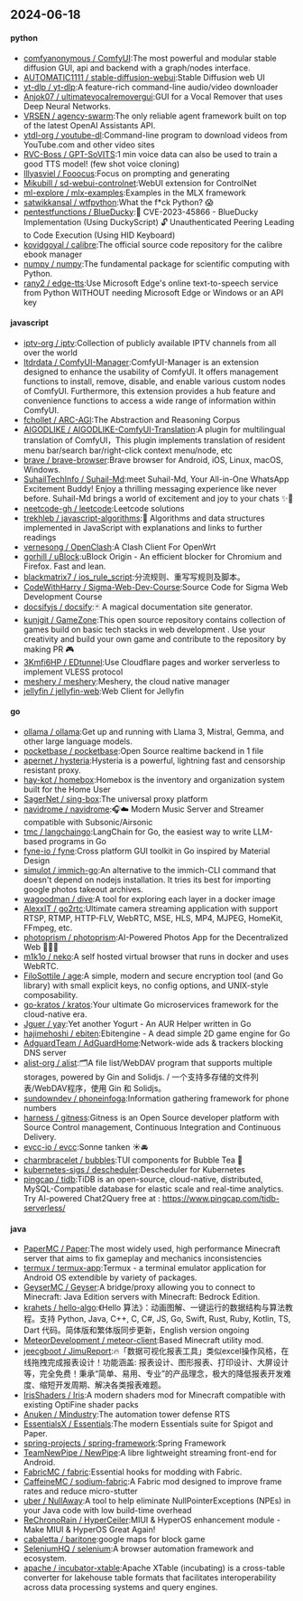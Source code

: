## 2024-06-18

#### python
* [comfyanonymous / ComfyUI](https://github.com/comfyanonymous/ComfyUI):The most powerful and modular stable diffusion GUI, api and backend with a graph/nodes interface.
* [AUTOMATIC1111 / stable-diffusion-webui](https://github.com/AUTOMATIC1111/stable-diffusion-webui):Stable Diffusion web UI
* [yt-dlp / yt-dlp](https://github.com/yt-dlp/yt-dlp):A feature-rich command-line audio/video downloader
* [Anjok07 / ultimatevocalremovergui](https://github.com/Anjok07/ultimatevocalremovergui):GUI for a Vocal Remover that uses Deep Neural Networks.
* [VRSEN / agency-swarm](https://github.com/VRSEN/agency-swarm):The only reliable agent framework built on top of the latest OpenAI Assistants API.
* [ytdl-org / youtube-dl](https://github.com/ytdl-org/youtube-dl):Command-line program to download videos from YouTube.com and other video sites
* [RVC-Boss / GPT-SoVITS](https://github.com/RVC-Boss/GPT-SoVITS):1 min voice data can also be used to train a good TTS model! (few shot voice cloning)
* [lllyasviel / Fooocus](https://github.com/lllyasviel/Fooocus):Focus on prompting and generating
* [Mikubill / sd-webui-controlnet](https://github.com/Mikubill/sd-webui-controlnet):WebUI extension for ControlNet
* [ml-explore / mlx-examples](https://github.com/ml-explore/mlx-examples):Examples in the MLX framework
* [satwikkansal / wtfpython](https://github.com/satwikkansal/wtfpython):What the f*ck Python? 😱
* [pentestfunctions / BlueDucky](https://github.com/pentestfunctions/BlueDucky):🚨 CVE-2023-45866 - BlueDucky Implementation (Using DuckyScript) 🔓 Unauthenticated Peering Leading to Code Execution (Using HID Keyboard)
* [kovidgoyal / calibre](https://github.com/kovidgoyal/calibre):The official source code repository for the calibre ebook manager
* [numpy / numpy](https://github.com/numpy/numpy):The fundamental package for scientific computing with Python.
* [rany2 / edge-tts](https://github.com/rany2/edge-tts):Use Microsoft Edge's online text-to-speech service from Python WITHOUT needing Microsoft Edge or Windows or an API key

#### javascript
* [iptv-org / iptv](https://github.com/iptv-org/iptv):Collection of publicly available IPTV channels from all over the world
* [ltdrdata / ComfyUI-Manager](https://github.com/ltdrdata/ComfyUI-Manager):ComfyUI-Manager is an extension designed to enhance the usability of ComfyUI. It offers management functions to install, remove, disable, and enable various custom nodes of ComfyUI. Furthermore, this extension provides a hub feature and convenience functions to access a wide range of information within ComfyUI.
* [fchollet / ARC-AGI](https://github.com/fchollet/ARC-AGI):The Abstraction and Reasoning Corpus
* [AIGODLIKE / AIGODLIKE-ComfyUI-Translation](https://github.com/AIGODLIKE/AIGODLIKE-ComfyUI-Translation):A plugin for multilingual translation of ComfyUI，This plugin implements translation of resident menu bar/search bar/right-click context menu/node, etc
* [brave / brave-browser](https://github.com/brave/brave-browser):Brave browser for Android, iOS, Linux, macOS, Windows.
* [SuhailTechInfo / Suhail-Md](https://github.com/SuhailTechInfo/Suhail-Md):meet Suhail-Md, Your All-in-One WhatsApp Excitement Buddy! Enjoy a thrilling messaging experience like never before. Suhail-Md brings a world of excitement and joy to your chats ✨🤖
* [neetcode-gh / leetcode](https://github.com/neetcode-gh/leetcode):Leetcode solutions
* [trekhleb / javascript-algorithms](https://github.com/trekhleb/javascript-algorithms):📝 Algorithms and data structures implemented in JavaScript with explanations and links to further readings
* [vernesong / OpenClash](https://github.com/vernesong/OpenClash):A Clash Client For OpenWrt
* [gorhill / uBlock](https://github.com/gorhill/uBlock):uBlock Origin - An efficient blocker for Chromium and Firefox. Fast and lean.
* [blackmatrix7 / ios_rule_script](https://github.com/blackmatrix7/ios_rule_script):分流规则、重写写规则及脚本。
* [CodeWithHarry / Sigma-Web-Dev-Course](https://github.com/CodeWithHarry/Sigma-Web-Dev-Course):Source Code for Sigma Web Development Course
* [docsifyjs / docsify](https://github.com/docsifyjs/docsify):🃏 A magical documentation site generator.
* [kunjgit / GameZone](https://github.com/kunjgit/GameZone):This open source repository contains collection of games build on basic tech stacks in web development . Use your creativity and build your own game and contribute to the repository by making PR 🎮
* [3Kmfi6HP / EDtunnel](https://github.com/3Kmfi6HP/EDtunnel):Use Cloudflare pages and worker serverless to implement VLESS protocol
* [meshery / meshery](https://github.com/meshery/meshery):Meshery, the cloud native manager
* [jellyfin / jellyfin-web](https://github.com/jellyfin/jellyfin-web):Web Client for Jellyfin

#### go
* [ollama / ollama](https://github.com/ollama/ollama):Get up and running with Llama 3, Mistral, Gemma, and other large language models.
* [pocketbase / pocketbase](https://github.com/pocketbase/pocketbase):Open Source realtime backend in 1 file
* [apernet / hysteria](https://github.com/apernet/hysteria):Hysteria is a powerful, lightning fast and censorship resistant proxy.
* [hay-kot / homebox](https://github.com/hay-kot/homebox):Homebox is the inventory and organization system built for the Home User
* [SagerNet / sing-box](https://github.com/SagerNet/sing-box):The universal proxy platform
* [navidrome / navidrome](https://github.com/navidrome/navidrome):🎧☁️ Modern Music Server and Streamer compatible with Subsonic/Airsonic
* [tmc / langchaingo](https://github.com/tmc/langchaingo):LangChain for Go, the easiest way to write LLM-based programs in Go
* [fyne-io / fyne](https://github.com/fyne-io/fyne):Cross platform GUI toolkit in Go inspired by Material Design
* [simulot / immich-go](https://github.com/simulot/immich-go):An alternative to the immich-CLI command that doesn't depend on nodejs installation. It tries its best for importing google photos takeout archives.
* [wagoodman / dive](https://github.com/wagoodman/dive):A tool for exploring each layer in a docker image
* [AlexxIT / go2rtc](https://github.com/AlexxIT/go2rtc):Ultimate camera streaming application with support RTSP, RTMP, HTTP-FLV, WebRTC, MSE, HLS, MP4, MJPEG, HomeKit, FFmpeg, etc.
* [photoprism / photoprism](https://github.com/photoprism/photoprism):AI-Powered Photos App for the Decentralized Web 🌈💎✨
* [m1k1o / neko](https://github.com/m1k1o/neko):A self hosted virtual browser that runs in docker and uses WebRTC.
* [FiloSottile / age](https://github.com/FiloSottile/age):A simple, modern and secure encryption tool (and Go library) with small explicit keys, no config options, and UNIX-style composability.
* [go-kratos / kratos](https://github.com/go-kratos/kratos):Your ultimate Go microservices framework for the cloud-native era.
* [Jguer / yay](https://github.com/Jguer/yay):Yet another Yogurt - An AUR Helper written in Go
* [hajimehoshi / ebiten](https://github.com/hajimehoshi/ebiten):Ebitengine - A dead simple 2D game engine for Go
* [AdguardTeam / AdGuardHome](https://github.com/AdguardTeam/AdGuardHome):Network-wide ads & trackers blocking DNS server
* [alist-org / alist](https://github.com/alist-org/alist):🗂️A file list/WebDAV program that supports multiple storages, powered by Gin and Solidjs. / 一个支持多存储的文件列表/WebDAV程序，使用 Gin 和 Solidjs。
* [sundowndev / phoneinfoga](https://github.com/sundowndev/phoneinfoga):Information gathering framework for phone numbers
* [harness / gitness](https://github.com/harness/gitness):Gitness is an Open Source developer platform with Source Control management, Continuous Integration and Continuous Delivery.
* [evcc-io / evcc](https://github.com/evcc-io/evcc):Sonne tanken ☀️🚘
* [charmbracelet / bubbles](https://github.com/charmbracelet/bubbles):TUI components for Bubble Tea 🫧
* [kubernetes-sigs / descheduler](https://github.com/kubernetes-sigs/descheduler):Descheduler for Kubernetes
* [pingcap / tidb](https://github.com/pingcap/tidb):TiDB is an open-source, cloud-native, distributed, MySQL-Compatible database for elastic scale and real-time analytics. Try AI-powered Chat2Query free at : https://www.pingcap.com/tidb-serverless/

#### java
* [PaperMC / Paper](https://github.com/PaperMC/Paper):The most widely used, high performance Minecraft server that aims to fix gameplay and mechanics inconsistencies
* [termux / termux-app](https://github.com/termux/termux-app):Termux - a terminal emulator application for Android OS extendible by variety of packages.
* [GeyserMC / Geyser](https://github.com/GeyserMC/Geyser):A bridge/proxy allowing you to connect to Minecraft: Java Edition servers with Minecraft: Bedrock Edition.
* [krahets / hello-algo](https://github.com/krahets/hello-algo):《Hello 算法》：动画图解、一键运行的数据结构与算法教程。支持 Python, Java, C++, C, C#, JS, Go, Swift, Rust, Ruby, Kotlin, TS, Dart 代码。简体版和繁体版同步更新，English version ongoing
* [MeteorDevelopment / meteor-client](https://github.com/MeteorDevelopment/meteor-client):Based Minecraft utility mod.
* [jeecgboot / JimuReport](https://github.com/jeecgboot/JimuReport):🔥「数据可视化报表工具」类似excel操作风格，在线拖拽完成报表设计！功能涵盖: 报表设计、图形报表、打印设计、大屏设计等，完全免费！秉承“简单、易用、专业”的产品理念，极大的降低报表开发难度、缩短开发周期、解决各类报表难题。
* [IrisShaders / Iris](https://github.com/IrisShaders/Iris):A modern shaders mod for Minecraft compatible with existing OptiFine shader packs
* [Anuken / Mindustry](https://github.com/Anuken/Mindustry):The automation tower defense RTS
* [EssentialsX / Essentials](https://github.com/EssentialsX/Essentials):The modern Essentials suite for Spigot and Paper.
* [spring-projects / spring-framework](https://github.com/spring-projects/spring-framework):Spring Framework
* [TeamNewPipe / NewPipe](https://github.com/TeamNewPipe/NewPipe):A libre lightweight streaming front-end for Android.
* [FabricMC / fabric](https://github.com/FabricMC/fabric):Essential hooks for modding with Fabric.
* [CaffeineMC / sodium-fabric](https://github.com/CaffeineMC/sodium-fabric):A Fabric mod designed to improve frame rates and reduce micro-stutter
* [uber / NullAway](https://github.com/uber/NullAway):A tool to help eliminate NullPointerExceptions (NPEs) in your Java code with low build-time overhead
* [ReChronoRain / HyperCeiler](https://github.com/ReChronoRain/HyperCeiler):MIUI & HyperOS enhancement module - Make MIUI & HyperOS Great Again!
* [cabaletta / baritone](https://github.com/cabaletta/baritone):google maps for block game
* [SeleniumHQ / selenium](https://github.com/SeleniumHQ/selenium):A browser automation framework and ecosystem.
* [apache / incubator-xtable](https://github.com/apache/incubator-xtable):Apache XTable (incubating) is a cross-table converter for lakehouse table formats that facilitates interoperability across data processing systems and query engines.
